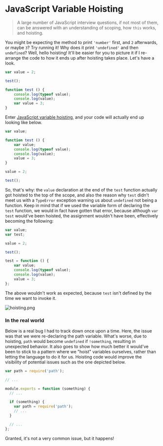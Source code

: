 # JavaScript Variable Hoisting

> A large number of JavaScript interview questions, if not most of them, can be answered with an understanding of scoping, how `this` works, and hoisting.

You might be expecting the method to print `'number'` first, and `2` afterwards, or maybe `3`? Try running it! Why does it print `'undefined'` and then `undefined`? Well, hello hoisting! It'll be easier for you to picture it if I re-arrange the code to how it ends up after hoisting takes place. Let's have a look.

```js
var value = 2;

test();

function test () {
    console.log(typeof value);
    console.log(value);
    var value = 3;
}
```

Enter [JavaScript variable hoisting](https://developer.mozilla.org/en-US/docs/Web/JavaScript/Reference/Scope_Cheatsheet#Hoisting "Variable Hosting on MDN"), and your code will actually end up looking like below.

```js
var value;

function test () {
    var value;
    console.log(typeof value);
    console.log(value);
    value = 3;
}

value = 2;

test();
```

So, that's why: the `value` declaration at the end of the `test` function actually got hoisted to the top of the scope, and also the reason why `test` didn't meet us with a `TypeError` exception warning us about `undefined` not being a function. Keep in mind that if we used the variable form of declaring the `test` function, we would in fact have gotten that error, because although `var test` would've been hoisted, the assignment wouldn't have been, effectively becoming the following:

```js
var value;
var test;

value = 2;

test();

test = function () {
    var value;
    console.log(typeof value);
    console.log(value);
    value = 3;
};
```

The above wouldn't work as expected, because `test` isn't defined by the time we want to invoke it.

![hoisting.png][1]

### In the real world

Below is a real bug I had to track down once upon a time. Here, the issue was that we were re-declaring the path variable. What's worse, due to hoisting, `path` would become `undefined` if `!something`, resulting in unexpected behavior. It also goes to show how much better it would've been to stick to a pattern where we "hoist" variables ourselves, rather than letting the language to do it for us. Hoisting code would improve the visibility of potential issues such as the one depicted below.

```js
var path = require('path');

// ...

module.exports = function (something) {
  // ...

  if (something) {
    var path = require('path');
    // ...
  }

  // ...
};
```

Granted, it's not a very common issue, but it happens!

  [1]: http://i.imgur.com/eGT7oTe.png "Variable hoisting in action"
